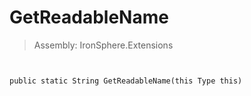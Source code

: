 ﻿

# GetReadableName

> Assembly: IronSphere.Extensions



```


public static String GetReadableName(this Type this)
```
